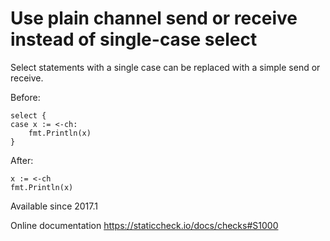 # Use plain channel send or receive instead of single-case select

Select statements with a single case can be replaced with a simple
send or receive.

Before:

    select {
    case x := <-ch:
        fmt.Println(x)
    }

After:

    x := <-ch
    fmt.Println(x)

Available since
    2017.1

Online documentation
    https://staticcheck.io/docs/checks#S1000
